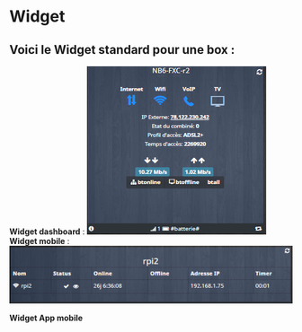 # Widget

## Voici le **Widget standard** pour une box :


**Widget dashboard** :
![widget dashboard](https://raw.githubusercontent.com/limad/plugin-sfrBox/master/images/sfrBox_screenshot6.PNG)
**Widget mobile** :
![widget dashboard](https://raw.githubusercontent.com/limad/plugin-sfrBox/master/images/sfrBox_screenshot7.PNG)

**Widget App mobile**
